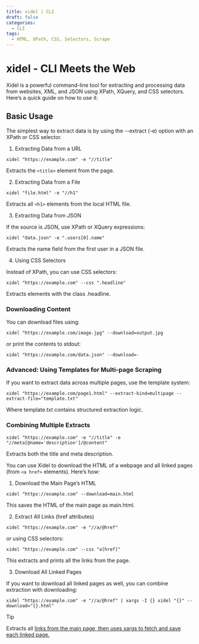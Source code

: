```yaml
---
title: xidel | CLI
draft: false
categories:
  - CLI
tags:
  - HTML, XPath, CSS, Selectors, Scrape
---
```


# xidel - CLI Meets the Web

Xidel is a powerful command-line tool for extracting and processing data from websites, XML, and JSON using XPath, XQuery, and CSS selectors. Here’s a quick guide on how to use it:

## Basic Usage

The simplest way to extract data is by using the --extract (-e) option with an XPath or CSS selector.

1. Extracting Data from a URL

`xidel "https://example.com" -e "//title"`

Extracts the `<title>` element from the page.

2. Extracting Data from a File

`xidel "file.html" -e "//h1"`

Extracts all `<h1>` elements from the local HTML file.

3. Extracting Data from JSON

If the source is JSON, use XPath or XQuery expressions:

`xidel "data.json" -e ".users[0].name"`

Extracts the name field from the first user in a JSON file.

4. Using CSS Selectors

Instead of XPath, you can use CSS selectors:

`xidel "https://example.com" --css ".headline"`

Extracts elements with the class .headline.

### Downloading Content

You can download files using:

`xidel "https://example.com/image.jpg" --download=output.jpg`

or print the contents to stdout:

`xidel "https://example.com/data.json" --download=-`

### Advanced: Using Templates for Multi-page Scraping

If you want to extract data across multiple pages, use the template system:

`xidel "https://example.com/page1.html" --extract-kind=multipage --extract-file="template.txt"`

Where template.txt contains structured extraction logic.

### Combining Multiple Extracts

`xidel "https://example.com" -e "//title" -e "//meta[@name='description']/@content"`

Extracts both the title and meta description.

You can use Xidel to download the HTML of a webpage and all linked pages (from `<a href>` elements). Here’s how:

1. Download the Main Page’s HTML

`xidel "https://example.com" --download=main.html`

This saves the HTML of the main page as main.html.

2. Extract All Links (href attributes)

`xidel "https://example.com" -e "//a/@href"`

or using CSS selectors:

`xidel "https://example.com" --css "a[href]"`

This extracts and prints all the links from the page.

3. Download All Linked Pages

If you want to download all linked pages as well, you can combine extraction with downloading:

`xidel "https://example.com" -e "//a/@href" | xargs -I {} xidel "{}" --download="{}.html"`

> [!TIP]
> Extracts all <a href> links from the main page, then uses xargs to fetch and save each linked page.
